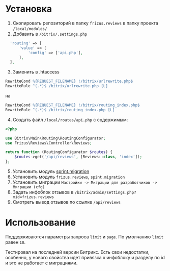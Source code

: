 # Установка
1. Скопировать репозиторий в папку `frizus.reviews` в папку проекта `/local/modules/`
2. Добавить в `/bitrix/.settings.php`
```php
  'routing' => [
      'value' => [
          'config' => ['api.php'],
      ],
  ],
```
3. Заменить в .htaccess
```apache
RewriteCond %{REQUEST_FILENAME} !/bitrix/urlrewrite.php$
RewriteRule ^(.*)$ /bitrix/urlrewrite.php [L]
```
на
```apache
RewriteCond %{REQUEST_FILENAME} !/bitrix/routing_index.php$
RewriteRule ^(.*)$ /bitrix/routing_index.php [L]
```
4. Создать файл `/local/routes/api.php` с содержимым:
```php
<?php

use Bitrix\Main\Routing\RoutingConfigurator;
use Frizus\Reviews\Controller\Reviews;

return function (RoutingConfigurator $routes) {
    $routes->get('/api/reviews', [Reviews::class, 'index']);
};
```
5. Установить модуль [sprint.migration](https://github.com/andreyryabin/sprint.migration)
6. Установить модуль `frizus.reviews`, `spint.migration`
7. Установить миграции `Настройки -> Миграции для разработчиков -> Миграции (cfg)`
8. Задать инфоблок отзывов в `/bitrix/admin/settings.php?mid=frizus.reviews`
9. Смотреть вывод отзывов по ссылке `/api/reviews`

# Использование
Поддерживаются параметры запроса `limit` и `page`. По умолчанию `limit` равен `10`.

Тестировал на последней версии Битрикс.
Есть свои недостатки, особенно, у нового свойства идет привязка к инфоблоку и разделу по id и это не работает с миграциями.
